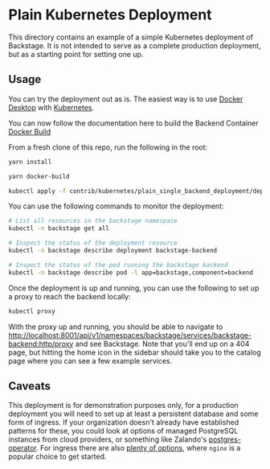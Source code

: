 # Plain Kubernetes Deployment

This directory contains an example of a simple Kubernetes deployment of Backstage. It is not intended to serve as a complete production deployment, but as a starting point for setting one up.

## Usage

You can try the deployment out as is. The easiest way is to use [Docker Desktop](https://www.docker.com/products/docker-desktop) with [Kubernetes](https://docs.docker.com/get-started/kube-deploy/).

You can now follow the documentation here to build the Backend Container [Docker Build](https://backstage.io/docs/getting-started/deployment-docker)

From a fresh clone of this repo, run the following in the root:

```bash
yarn install

yarn docker-build

kubectl apply -f contrib/kubernetes/plain_single_backend_deployment/deployment.yaml
```

You can use the following commands to monitor the deployment:

```bash
# List all resources in the backstage namespace
kubectl -n backstage get all

# Inspect the status of the deployment resource
kubectl -n backstage describe deployment backstage-backend

# Inspect the status of the pod running the backstage backend
kubectl -n backstage describe pod -l app=backstage,component=backend
```

Once the deployment is up and running, you can use the following to set up a proxy to reach the backend locally:

```bash
kubectl proxy
```

With the proxy up and running, you should be able to navigate to [http://localhost:8001/api/v1/namespaces/backstage/services/backstage-backend:http/proxy](http://localhost:8001/api/v1/namespaces/backstage/services/backstage-backend:http/proxy) and see Backstage. Note that you'll end up on a 404 page, but hitting the home icon in the sidebar should take you to the catalog page where you can see a few example services.

## Caveats

This deployment is for demonstration purposes only, for a production deployment you will need to set up at least a persistent database and some form of ingress. If your organization doesn't already have established patterns for these, you could look at options of managed PostgreSQL instances from cloud providers, or something like Zalando's [postgres-operator](https://github.com/zalando/postgres-operator). For ingress there are also [plenty of options](https://ramitsurana.gitbook.io/awesome-kubernetes/docs/projects/projects#load-balancing), where `nginx` is a popular choice to get started.
